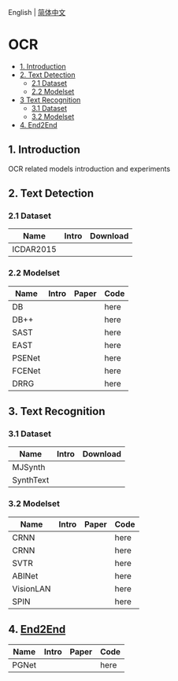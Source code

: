 English | [简体中文](README_ch.md)

# OCR

- [1. Introduction](#1-Introduction)
- [2. Text Detection](#2-Text-Detection)
  - [2.1 Dataset](#21-Dataset)
  - [2.2 Modelset](#22-Modelset)
- [3 Text Recognition](#3-Text-Recognition)
  - [3.1 Dataset](#31-Dataset)
  - [3.2 Modelset](#32-Modelset)
- [4. End2End](#4-End2End)



## 1. Introduction

OCR related models introduction and experiments

## 2. Text Detection

### 2.1 Dataset
|Name|Intro|Download|
| --- | --- |--- |
|ICDAR2015|||

### 2.2 Modelset
|Name|Intro|Paper|Code|
| --- | --- | --- | --- |
|DB|||here|
|DB++|||here|
|SAST|||here|
|EAST|||here|
|PSENet|||here|
|FCENet|||here|
|DRRG|||here|

## 3. Text Recognition
### 3.1 Dataset
|Name|Intro|Download|
| --- | --- |--- |
|MJSynth|||
|SynthText|||

### 3.2 Modelset
|Name|Intro|Paper|Code|
| --- | --- | --- | --- |
|CRNN|||here|
|CRNN|||here|
|SVTR|||here|
|ABINet|||here|
|VisionLAN|||here|
|SPIN|||here|


## 4. [End2End]()
|Name|Intro|Paper|Code|
| --- | --- | --- | --- |
|PGNet|||here|
